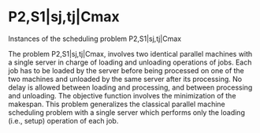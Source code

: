# P2,S1|sj,tj|Cmax
Instances of the scheduling problem P2,S1|sj,tj|Cmax

The problem P2,S1|sj,tj|Cmax, involves two identical parallel machines with a single server in charge of
loading and unloading operations of jobs. Each job has to be loaded by the server before being processed on one
of the two machines and unloaded by the same server after its processing. No delay is allowed between loading
and processing, and between processing and unloading. The objective function involves the minimization of the
makespan. This problem generalizes the classical parallel machine scheduling
problem with a single server which performs only the loading (i.e., setup) operation of each job. 
